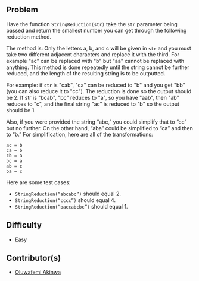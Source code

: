 
## Problem
Have the function `StringReduction(str)` take the `str` parameter being passed and return the smallest number you can get through the following reduction method. 

The method is: Only the letters a, b, and c will be given in `str` and you must take two different adjacent characters and replace it with the third. 
For example "ac" can be replaced with "b" but "aa" cannot be replaced with anything. 
This method is done repeatedly until the string cannot be further reduced, and the length of the resulting string is to be outputted. 

For example: if `str` is "cab", "ca" can be reduced to "b" and you get "bb" (you can also reduce it to "cc"). 
The reduction is done so the output should be 2. 
If str is "bcab", "bc" reduces to "a", so you have "aab", then "ab" reduces to "c", and the final string "ac" is reduced to "b" so the output should be 1.


Also, if you were provided the string “abc,” you could simplify that to “cc” but no further. On the other hand, “aba” could be simplified to “ca” and then to “b.” For simplification, here are all of the transformations:

```
ac = b
ca = b
cb = a
bc = a
ab = c
ba = c
```

Here are some test cases:

- `StringReduction(“abcabc”)` should equal 2.
- `StringReduction(“cccc”)` should equal 4.
- `StringReduction(“baccabcbc”)` should equal 1.


## Difficulty
- Easy



## Contributor(s)
- [Oluwafemi Akinwa](https://phemi.dev)